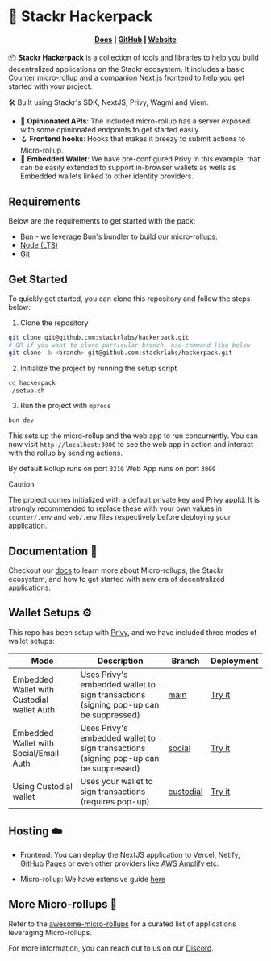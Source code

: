 # 🎒 Stackr Hackerpack

<h4 align="center">
  <a href="https://docs.stf.xyz">Docs</a> |
  <a href="https://github.com/stackrlabs/hackerpack">GitHub</a> |
  <a href="https://stackrlabs.xyz">Website</a>
</h4>

📦 **Stackr Hackerpack** is a collection of tools and libraries to help you build decentralized applications on the Stackr ecosystem. It includes a basic Counter micro-rollup and a companion Next.js frontend to help you get started with your project.

🛠️ Built using Stackr's SDK, NextJS, Privy, Wagmi and Viem.

- 💭 **Opinionated APIs**: The included micro-rollup has a server exposed with some opinionated endpoints to get started easily.
- 🪝 **Frontend hooks**: Hooks that makes it breezy to submit actions to Micro-rollup.
- 🔐 **Embedded Wallet**: We have pre-configured Privy in this example, that can be easily extended to support in-browser wallets as wells as Embedded wallets linked to other identity providers.

## Requirements

Below are the requirements to get started with the pack:

- [Bun](https://bun.sh) - we leverage Bun's bundler to build our micro-rollups.
- [Node (LTS)](https://nodejs.org/en/download/)
- [Git](https://git-scm.com/downloads)

## Get Started

To quickly get started, you can clone this repository and follow the steps below:

1. Clone the repository

```bash
git clone git@github.com:stackrlabs/hackerpack.git
# OR if you want to clone particular branch, use command like below
git clone -b <branch> git@github.com:stackrlabs/hackerpack.git
```

2. Initialize the project by running the setup script

```bash
cd hackerpack
./setup.sh
```

3. Run the project with `mprocs`

```bash
bun dev
```

This sets up the micro-rollup and the web app to run concurrently. You can now visit `http://localhost:3000` to see the web app in action and interact with the rollup by sending actions.

By default
Rollup runs on port `3210`
Web App runs on port `3000`

> [!CAUTION]
> The project comes initialized with a default private key and Privy appId. It is strongly recommended to replace these with your own values in `counter/.env` and `web/.env` files respectively before deploying your application.

## Documentation 📕

Checkout our [docs](https://docs.stf.xyz) to learn more about Micro-rollups, the Stackr ecosystem, and how to get started with new era of decentralized applications.

## Wallet Setups ⚙️

This repo has been setup with [Privy](https://www.privy.io/), and we have included three modes of wallet setups:
<table>
  <thead>
    <tr>
      <th>Mode</th>
      <th>Description</th>
      <th>Branch</th>
      <th>Deployment</th>
    </tr>
  </thead>
  <tbody>
    <tr>
      <td>Embedded Wallet with Custodial wallet Auth</td>
      <td>Uses Privy's embedded wallet to sign transactions (signing pop-up can be suppressed)</td>
      <td><a href="https://github.com/stackrlabs/hackerpack/">main</a></td>
      <td><a href="https://main.hackerpack.stf.xyz">Try it</a></td>
    </tr>
    <tr>
      <td>Embedded Wallet with Social/Email Auth</td>
      <td>Uses Privy's embedded wallet to sign transactions (signing pop-up can be suppressed)</td>
      <td><a href="https://github.com/stackrlabs/hackerpack/tree/social">social</a></td>
      <td><a href="https://social.hackerpack.stf.xyz">Try it</a></td>
    </tr>
    <tr>
      <td>Using Custodial wallet</td>
      <td>Uses your wallet to sign transactions (requires pop-up)</td>
      <td><a href="https://github.com/stackrlabs/hackerpack/tree/custodial">custodial</a></td>
      <td><a href="https://custodial.hackerpack.stf.xyz">Try it</a></td>
    </tr>
  </tbody>
</table>

## Hosting ☁️

- Frontend: You can deploy the NextJS application to Vercel, Netify, [GitHub Pages](https://www.freecodecamp.org/news/how-to-deploy-next-js-app-to-github-pages/) or even other providers like [AWS Amplify](https://aws.amazon.com/amplify/) etc.

- Micro-rollup: We have extensive guide [here](https://docs.stf.xyz/build/guides/hosting)

## More Micro-rollups 🤝

Refer to the [awesome-micro-rollups](https://github.com/aashutoshrathi/awesome-micro-rollups) for a curated list of applications leveraging Micro-rollups.

For more information, you can reach out to us on our [Discord](https://discord.stackrlabs.xyz/).
